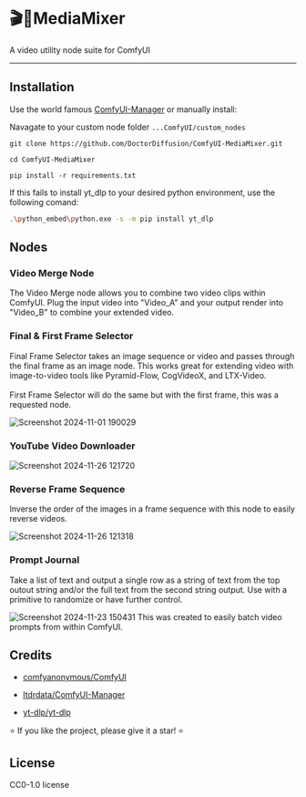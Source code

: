 # 🎬🔀MediaMixer
A video utility node suite for ComfyUI
****

## Installation
Use the world famous [ComfyUI-Manager](https://github.com/ltdrdata/ComfyUI-Manager) or manually install:

Navagate to your custom node folder `...ComfyUI/custom_nodes`
```
git clone https://github.com/DoctorDiffusion/ComfyUI-MediaMixer.git
```
```
cd ComfyUI-MediaMixer
```
```
pip install -r requirements.txt
```
If this fails to install yt_dlp to your desired python environment, use the following comand:
```bash
.\python_embed\python.exe -s -m pip install yt_dlp
```

## Nodes

### Video Merge Node

The Video Merge node allows you to combine two video clips within ComfyUI.
Plug the input video into "Video_A" and your output render into "Video_B" to combine your extended video.

### Final & First Frame Selector

Final Frame Selector takes an image sequence or video and passes through the final frame as an image node. 
This works great for extending video with image-to-video tools like Pyramid-Flow, CogVideoX, and LTX-Video. <br>
<br>
First Frame Selector will do the same but with the first frame, this was a requested node.

![Screenshot 2024-11-01 190029](https://github.com/user-attachments/assets/be4a1d0b-ae14-4ece-92f0-87fbcc98fe0f)

### YouTube Video Downloader

![Screenshot 2024-11-26 121720](https://github.com/user-attachments/assets/a110e845-81e3-43aa-b547-b123ca4d98fb)

### Reverse Frame Sequence

Inverse the order of the images in a frame sequence with this node to easily reverse videos.

![Screenshot 2024-11-26 121318](https://github.com/user-attachments/assets/6122641e-0b72-4c8a-96f9-c819b80f6711)

### Prompt Journal

Take a list of text and output a single row as a string of text from the top outout string and/or the full text from the second string output. Use with a primitive to randomize or have further control.

![Screenshot 2024-11-23 150431](https://github.com/user-attachments/assets/b5e8eaab-5d51-4e91-b17f-07c1cb422d52)
This was created to easily batch video prompts from within ComfyUI.

## Credits

- [comfyanonymous/ComfyUI](https://github.com/comfyanonymous/ComfyUI)

- [ltdrdata/ComfyUI-Manager](https://github.com/ltdrdata/ComfyUI-Manager)

- [yt-dlp/yt-dlp](https://github.com/yt-dlp/yt-dlp)

⭐ If you like the project, please give it a star! ⭐

## License
CC0-1.0 license
